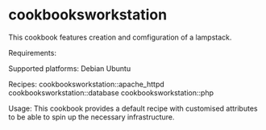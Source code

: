 # cookbooksworkstation

This cookbook features creation and comfiguration of a lampstack.


Requirements:

Supported platforms:
Debian 
Ubuntu

Recipes:
cookbooksworkstation::apache_httpd
cookbooksworkstation::database
cookbooksworkstation::php


Usage:
This cookbook provides a default recipe with customised attributes to be able to spin up the necessary infrastructure. 

